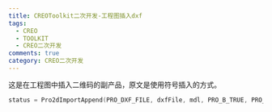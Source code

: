 ```yaml
---
title: CREOToolkit二次开发-工程图插入dxf
tags:
  - CREO
  - TOOLKIT
  - CREO二次开发
comments: true
category: CREO二次开发
---
```


这是在工程图中插入二维码的副产品，原文是使用符号插入的方式。

```cpp
status = Pro2dImportAppend(PRO_DXF_FILE, dxfFile, mdl, PRO_B_TRUE, PRO_B_TRUE);
```